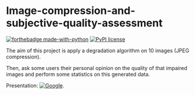 # Image-compression-and-subjective-quality-assessment
[![forthebadge made-with-python](http://ForTheBadge.com/images/badges/made-with-python.svg)](https://www.python.org/)
[![PyPI license](https://img.shields.io/pypi/l/ansicolortags.svg)](https://pypi.python.org/pypi/ansicolortags/)


The aim of this project is apply a degradation algorithm on 10 images (JPEG compression).

Then, ask some users their personal opinion on the quality of that impaired images and perform some statistics on this generated data.

Presentation: [![Google](https://img.shields.io/badge/google-4285F4?style=for-the-badge&logo=google&logoColor=white)](https://docs.google.com/presentation/d/13nk13bs2LWd0VW3bJVGlTVi19dvzVleI0sHtMW1I2rw/edit?usp=sharing).
